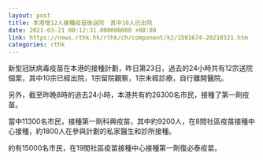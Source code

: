 ```yaml
---
layout: post
title: 本港增12人接種疫苗後送院　其中10人已出院
date: 2021-03-21 00:12:31.000000000 +08:00
link: https://news.rthk.hk/rthk/ch/component/k2/1581674-20210321.htm
categories: rthk
---
```


新型冠狀病毒疫苗在本港的接種計劃，昨日第23日，過去的24小時共有12宗送院個案，其中10宗已經出院，1宗留院觀察，1宗未經診療，自行離開醫院。

另外，截至昨晚8時的過去24小時，本港共有約26300名市民，接種了第一劑疫苗。

當中11300名市民，接種第一劑科興疫苗，其中約9200人，在8間社區疫苗接種中心接種，約1800人在參與計劃的私家醫生和診所接種。

約有15000名市民，在19間社區疫苗接種中心接種第一劑復必泰疫苗。
